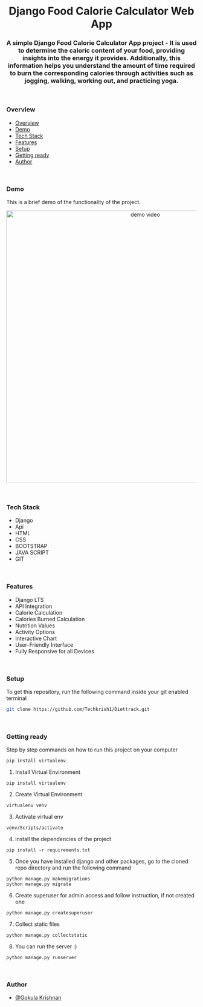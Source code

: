<h1 align="center">Django Food Calorie Calculator Web App</h1>
<h3 align="center">A simple Django Food Calorie Calculator App project - It is used to determine the caloric content of your food, providing insights into the energy it provides. Additionally, this information helps you understand the amount of time required to burn the corresponding calories through activities such as jogging, walking, working out, and practicing yoga.</h3>
<br />

### Overview

- [Overview](#overview)
- [Demo](#demo)
- [Tech Stack](#tech-stack)
- [Features](#features)
- [Setup](#setup)
- [Getting ready](#getting-ready)
- [Author](#author)

<br />

### Demo

This is a brief demo of the functionality of the project.

<p align="center">
<img src="" alt="demo video" width="720"/>
</p>

<br />

### Tech Stack

- Django
- Api
- HTML
- CSS
- BOOTSTRAP
- JAVA SCRIPT
- GIT

<br />

### Features

- Django LTS
- API Integration
- Calorie Calculation
- Calories Burned Calculation
- Nutrition Values
- Activity Options
- Interactive Chart
- User-Friendly Interface
- Fully Responsive for all Devices

<br />

### Setup

To get this repository, run the following command inside your git enabled terminal

```bash
git clone https://github.com/Techkrish1/Diettrack.git
```

<br />

### Getting ready

Step by step commands on how to run this project on your computer

```
pip install virtualenv
```

1. Install Virtual Environment

```
pip install virtualenv
```

2. Create Virtual Environment

```
virtualenv venv
```

3. Activate virtual env

```
venv/Scripts/activate
```

4. install the dependencies of the project

```
pip install -r requirements.txt
```

5. Once you have installed django and other packages, go to the cloned repo directory and run the following command

```
python manage.py makemigrations
python manage.py migrate
```

6. Create superuser for admin access and follow instruction, if not created one

```
python manage.py createsuperuser
```

7. Collect static files

```
python manage.py collectstatic
```

8. You can run the server :)

```
python manage.py runserver
```

<br>

### Author

- [@Gokula Krishnan](https://github.com/Techkrish1)
